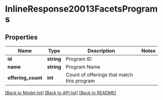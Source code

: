 # InlineResponse20013FacetsPrograms

## Properties
Name | Type | Description | Notes
------------ | ------------- | ------------- | -------------
**id** | **string** | Program ID | 
**name** | **string** | Program Name | 
**offering_count** | **int** | Count of offerings that match this program | 

[[Back to Model list]](../README.md#documentation-for-models) [[Back to API list]](../README.md#documentation-for-api-endpoints) [[Back to README]](../README.md)


